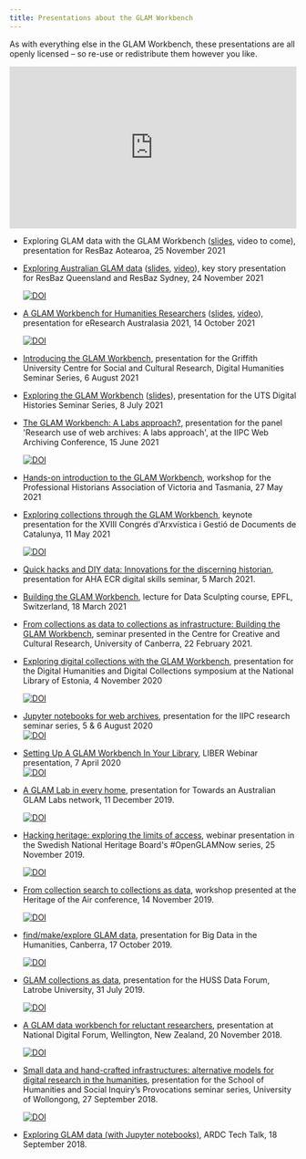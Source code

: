 ```yaml
---
title: Presentations about the GLAM Workbench
---
```


As with everything else in the GLAM Workbench, these presentations are all openly licensed – so re-use or redistribute them however you like.

<div style="padding:56.25% 0 0 0;position:relative;"><iframe src="https://player.vimeo.com/video/631475562?h=6b2e2b5636" style="position:absolute;top:0;left:0;width:100%;height:100%;" frameborder="0" allow="autoplay; fullscreen; picture-in-picture" allowfullscreen></iframe></div><script src="https://player.vimeo.com/api/player.js"></script>

* Exploring GLAM data with the GLAM Workbench ([slides](https://slides.com/wragge/resbaz-anz-2021), video to come), presentation for ResBaz Aotearoa, 25 November 2021

* [Exploring Australian GLAM data](https://doi.org/10.5281/zenodo.5760042) ([slides](https://slides.com/wragge/resbaz-2021), [video](https://vimeo.com/652696272)), key story presentation for ResBaz Queensland and ResBaz Sydney, 24 November 2021

    [![DOI](https://zenodo.org/badge/DOI/10.5281/zenodo.5760042.svg)](https://doi.org/10.5281/zenodo.5760042)

* [A GLAM Workbench for Humanities Researchers](https://doi.org/10.5281/zenodo.5579845) ([slides](https://slides.com/wragge/eresearch2021), [video](https://vimeo.com/631475562)), presentation for eResearch Australasia 2021, 14 October 2021

    [![DOI](https://zenodo.org/badge/DOI/10.5281/zenodo.5579845.svg)](https://doi.org/10.5281/zenodo.5579845)

* [Introducing the GLAM Workbench](https://slides.com/wragge/gcscr-2021), presentation for the Griffith University Centre for Social and Cultural Research, Digital Humanities Seminar Series, 6 August 2021

* [Exploring the GLAM Workbench](https://youtu.be/pkC-seP00Kc) ([slides](https://slides.com/wragge/uts-dh-2021)), presentation for the UTS Digital Histories Seminar Series, 8 July 2021

* [The GLAM Workbench: A Labs approach?](https://doi.org/10.5281/zenodo.5121188), presentation for the panel 'Research use of web archives: A labs approach', at the IIPC Web Archiving Conference, 15 June 2021  

    [![DOI](https://zenodo.org/badge/DOI/10.5281/zenodo.5121188.svg)](https://doi.org/10.5281/zenodo.5121188)

* [Hands-on introduction to the GLAM Workbench](https://slides.com/wragge/pha-workshop-may-2021), workshop for the Professional Historians Association of Victoria and Tasmania, 27 May 2021

* [Exploring collections through the GLAM Workbench](https://doi.org/10.5281/zenodo.5121224), keynote presentation for the XVIII Congrés d'Arxvística i Gestió de Documents de Catalunya, 11 May 2021  

    [![DOI](https://zenodo.org/badge/DOI/10.5281/zenodo.5121224.svg)](https://doi.org/10.5281/zenodo.5121224)

* [Quick hacks and DIY data: Innovations for the discerning historian](https://slides.com/wragge/aha-ecr-workshop), presentation for AHA ECR digital skills seminar, 5 March 2021.

* [Building the GLAM Workbench](https://vimeo.com/525872948), lecture for Data Sculpting course, EPFL, Switzerland, 18 March 2021

* [From collections as data to collections as infrastructure: Building the GLAM Workbench](https://vimeo.com/528145007), seminar presented in the Centre for Creative and Cultural Research, University of Canberra, 22 February 2021.

* [Exploring digital collections with the GLAM Workbench](https://doi.org/10.5281/zenodo.4632727), presentation for the Digital Humanities and Digital Collections symposium at the National Library of Estonia, 4 November 2020  

    [![DOI](https://zenodo.org/badge/DOI/10.5281/zenodo.4632727.svg)](https://doi.org/10.5281/zenodo.4632727)

* [Jupyter notebooks for web archives](https://youtu.be/rVidh_wexoo), presentation for the IIPC research seminar series, 5 & 6 August 2020  
    [![DOI](https://zenodo.org/badge/DOI/10.5281/zenodo.4293189.svg)](https://doi.org/10.5281/zenodo.4293189)

* [Setting Up A GLAM Workbench In Your Library](https://youtu.be/LXk60YDdaMA), LIBER Webinar presentation, 7 April 2020   
    [![DOI](https://zenodo.org/badge/DOI/10.5281/zenodo.3743193.svg)](https://doi.org/10.5281/zenodo.3743193)

* [A GLAM Lab in every home](https://doi.org/10.5281/zenodo.3593494), presentation for Towards an Australian GLAM Labs network, 11 December 2019.

    [![DOI](https://zenodo.org/badge/DOI/10.5281/zenodo.3593494.svg)](https://doi.org/10.5281/zenodo.3593494)

* [Hacking heritage: exploring the limits of access](https://doi.org/10.5281/zenodo.3552266), webinar presentation in the Swedish National Heritage Board's #OpenGLAMNow series, 25 November 2019.

    [![DOI](https://zenodo.org/badge/DOI/10.5281/zenodo.3552266.svg)](https://doi.org/10.5281/zenodo.3552266)

* [From collection search to collections as data](https://doi.org/10.5281/zenodo.3551405), workshop presented at the Heritage of the Air conference, 14 November 2019.

    [![DOI](https://zenodo.org/badge/DOI/10.5281/zenodo.3551405.svg)](https://doi.org/10.5281/zenodo.3551405)

* [find/make/explore GLAM data](https://doi.org/10.5281/zenodo.3545001), presentation for Big Data in the Humanities, Canberra, 17 October 2019.

    [![DOI](https://zenodo.org/badge/DOI/10.5281/zenodo.3545001.svg)](https://doi.org/10.5281/zenodo.3545001)

* [GLAM collections as data](https://doi.org/10.5281/zenodo.3544680), presentation for the HUSS Data Forum, Latrobe University, 31 July 2019.

    [![DOI](https://zenodo.org/badge/DOI/10.5281/zenodo.3544680.svg)](https://doi.org/10.5281/zenodo.3544680)

* [A GLAM data workbench for reluctant researchers](https://youtu.be/ONnxd-1KJFI), presentation at National Digital Forum, Wellington, New Zealand, 20 November 2018.

    [![DOI](https://zenodo.org/badge/DOI/10.5281/zenodo.3545015.svg)](https://doi.org/10.5281/zenodo.3545015)

* [Small data and hand-crafted infrastructures: alternative models for digital research in the humanities](https://doi.org/10.5281/zenodo.3550606), presentation for the School of Humanities and Social Inquiry’s Provocations seminar series, University of Wollongong, 27 September 2018.

    [![DOI](https://zenodo.org/badge/DOI/10.5281/zenodo.3550606.svg)](https://doi.org/10.5281/zenodo.3550606)

* [Exploring GLAM data (with Jupyter notebooks)](https://youtu.be/I2u-aE0E97I), ARDC Tech Talk, 18 September 2018.
